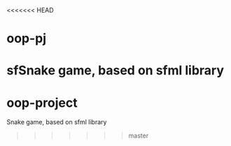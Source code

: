 <<<<<<< HEAD
# oop-pj
sfSnake game, based on sfml library 
=======
# oop-project
Snake game, based on sfml library 
>>>>>>> master
